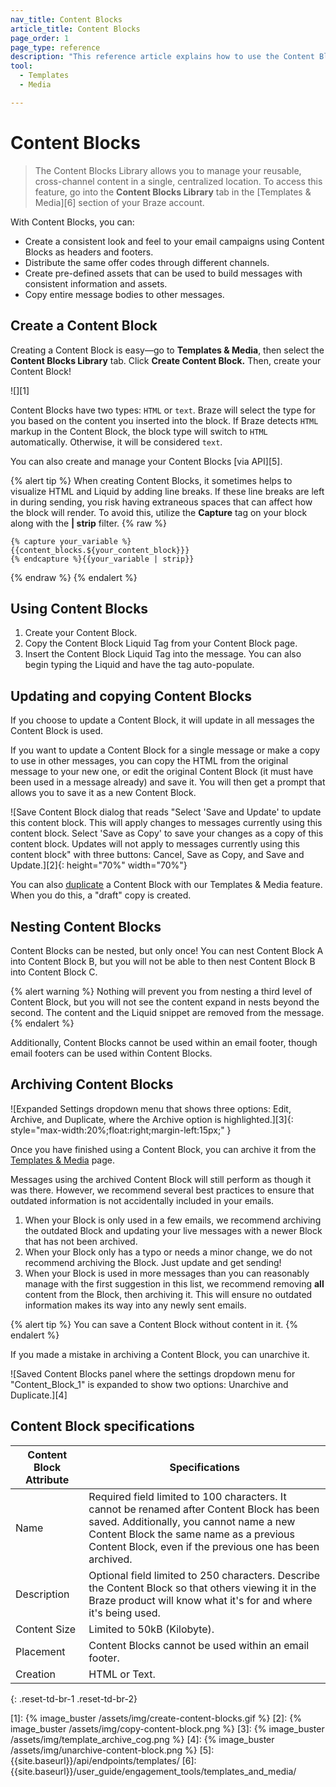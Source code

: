 ```yaml
---
nav_title: Content Blocks
article_title: Content Blocks
page_order: 1
page_type: reference
description: "This reference article explains how to use the Content Blocks Library to manage your reusable, cross-channel content in a single, centralized location."
tool: 
  - Templates
  - Media

---
```


# Content Blocks

> The Content Blocks Library allows you to manage your reusable, cross-channel content in a single, centralized location. To access this feature, go into the **Content Blocks Library** tab in the [Templates & Media][6] section of your Braze account.

With Content Blocks, you can:

- Create a consistent look and feel to your email campaigns using Content Blocks as headers and footers.
- Distribute the same offer codes through different channels.
- Create pre-defined assets that can be used to build messages with consistent information and assets.
- Copy entire message bodies to other messages.

## Create a Content Block

Creating a Content Block is easy—go to **Templates & Media**, then select the **Content Blocks Library** tab. Click **Create Content Block.** Then, create your Content Block!

![][1]

Content Blocks have two types: `HTML` or `text`. Braze will select the type for you based on the content you inserted into the block. If Braze detects `HTML` markup in the Content Block, the block type will switch to `HTML` automatically. Otherwise, it will be considered `text`.  

You can also create and manage your Content Blocks [via API][5].

{% alert tip %}
When creating Content Blocks, it sometimes helps to visualize HTML and Liquid by adding line breaks. If these line breaks are left in during sending, you risk having extraneous spaces that can affect how the block will render. To avoid this, utilize the **Capture** tag on your block along with the **&#124; strip** filter. 
{% raw %}
```
{% capture your_variable %}
{{content_blocks.${your_content_block}}}
{% endcapture %}{{your_variable | strip}}
```
{% endraw %}
{% endalert %}

## Using Content Blocks

1. Create your Content Block.
2. Copy the Content Block Liquid Tag from your Content Block page.
3. Insert the Content Block Liquid Tag into the message. You can also begin typing the Liquid and have the tag auto-populate.

## Updating and copying Content Blocks

If you choose to update a Content Block, it will update in all messages the Content Block is used.

If you want to update a Content Block for a single message or make a copy to use in other messages, you can copy the HTML from the original message to your new one, or edit the original Content Block (it must have been used in a message already) and save it. You will then get a prompt that allows you to save it as a new Content Block.

![Save Content Block dialog that reads "Select 'Save and Update' to update this content block. This will apply changes to messages currently using this content block. Select 'Save as Copy' to save your changes as a copy of this content block. Updates will not apply to messages currently using this content block" with three buttons: Cancel, Save as Copy, and Save and Update.][2]{: height="70%" width="70%"}

You can also [duplicate]({{site.baseurl}}/user_guide/engagement_tools/templates_and_media/duplicate/) a Content Block with our Templates & Media feature. When you do this, a "draft" copy is created.

## Nesting Content Blocks

Content Blocks can be nested, but only once! You can nest Content Block A into Content Block B, but you will not be able to then nest Content Block B into Content Block C.

{% alert warning %}
Nothing will prevent you from nesting a third level of Content Block, but you will not see the content expand in nests beyond the second. The content and the Liquid snippet are removed from the message.
{% endalert %}

Additionally, Content Blocks cannot be used within an email footer, though email footers can be used within Content Blocks.

## Archiving Content Blocks

![Expanded Settings dropdown menu that shows three options: Edit, Archive, and Duplicate, where the Archive option is highlighted.][3]{: style="max-width:20%;float:right;margin-left:15px;" }

Once you have finished using a Content Block, you can archive it from the [Templates & Media]({{site.baseurl}}/user_guide/engagement_tools/templates_and_media/archive/) page.

Messages using the archived Content Block will still perform as though it was there. However, we recommend several best practices to ensure that outdated information is not accidentally included in your emails.

1. When your Block is only used in a few emails, we recommend archiving the outdated Block and updating your live messages with a newer Block that has not been archived.
2. When your Block only has a typo or needs a minor change, we do not recommend archiving the Block. Just update and get sending!
3. When your Block is used in more messages than you can reasonably manage with the first suggestion in this list, we recommend removing **all** content from the Block, then archiving it. This will ensure no outdated information makes its way into any newly sent emails.

{% alert tip %}
You can save a Content Block without content in it.
{% endalert %}

If you made a mistake in archiving a Content Block, you can unarchive it.  

![Saved Content Blocks panel where the settings dropdown menu for "Content_Block_1" is expanded to show two options: Unarchive and Duplicate.][4]

## Content Block specifications

| Content Block Attribute | Specifications |
|---|---|
| Name | Required field limited to 100 characters. It cannot be renamed after Content Block has been saved. Additionally, you cannot name a new Content Block the same name as a previous Content Block, even if the previous one has been archived. |
| Description | Optional field limited to 250 characters. Describe the Content Block so that others viewing it in the Braze product will know what it's for and where it's being used. |
| Content Size | Limited to 50kB (Kilobyte). |
| Placement | Content Blocks cannot be used within an email footer. |
| Creation | HTML or Text. |
{: .reset-td-br-1 .reset-td-br-2}

[1]: {% image_buster /assets/img/create-content-blocks.gif %}
[2]: {% image_buster /assets/img/copy-content-block.png %}
[3]: {% image_buster /assets/img/template_archive_cog.png %}
[4]: {% image_buster /assets/img/unarchive-content-block.png %}
[5]: {{site.baseurl}}/api/endpoints/templates/
[6]: {{site.baseurl}}/user_guide/engagement_tools/templates_and_media/
